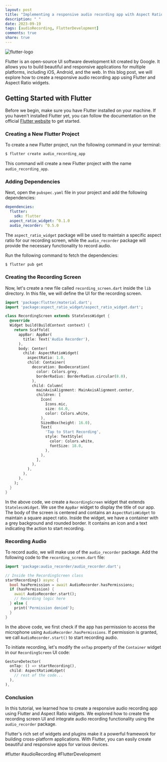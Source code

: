 ```yaml
---
layout: post
title: "Implementing a responsive audio recording app with Aspect Ratio widgets in Flutter"
description: " "
date: 2023-09-19
tags: [audioRecording, FlutterDevelopment]
comments: true
share: true
---
```


![flutter-logo](https://flutter.dev/images/flutter-logo-sharing.png)

Flutter is an open-source UI software development kit created by Google. It allows you to build beautiful and responsive applications for multiple platforms, including iOS, Android, and the web. In this blog post, we will explore how to create a responsive audio recording app using Flutter and Aspect Ratio widgets.

## Getting Started with Flutter

Before we begin, make sure you have Flutter installed on your machine. If you haven't installed Flutter yet, you can follow the documentation on the official [Flutter website](https://flutter.dev/docs/get-started/install) to get started.

### Creating a New Flutter Project

To create a new Flutter project, run the following command in your terminal:

```bash
$ flutter create audio_recording_app
```

This command will create a new Flutter project with the name `audio_recording_app`.

### Adding Dependencies

Next, open the `pubspec.yaml` file in your project and add the following dependencies:

```yaml
dependencies:
  flutter:
    sdk: flutter
  aspect_ratio_widget: ^0.1.0
  audio_recorder: ^0.5.0
```

The `aspect_ratio_widget` package will be used to maintain a specific aspect ratio for our recording screen, while the `audio_recorder` package will provide the necessary functionality to record audio.

Run the following command to fetch the dependencies:

```bash
$ flutter pub get
```

### Creating the Recording Screen

Now, let's create a new file called `recording_screen.dart` inside the `lib` directory. In this file, we will define the UI for the recording screen.

```dart
import 'package:flutter/material.dart';
import 'package:aspect_ratio_widget/aspect_ratio_widget.dart';

class RecordingScreen extends StatelessWidget {
  @override
  Widget build(BuildContext context) {
    return Scaffold(
      appBar: AppBar(
        title: Text('Audio Recorder'),
      ),
      body: Center(
        child: AspectRatioWidget(
          aspectRatio: 1.0,
          child: Container(
            decoration: BoxDecoration(
              color: Colors.grey,
              borderRadius: BorderRadius.circular(8.0),
            ),
            child: Column(
              mainAxisAlignment: MainAxisAlignment.center,
              children: [
                Icon(
                  Icons.mic,
                  size: 64.0,
                  color: Colors.white,
                ),
                SizedBox(height: 16.0),
                Text(
                  'Tap to Start Recording',
                  style: TextStyle(
                    color: Colors.white,
                    fontSize: 18.0,
                  ),
                ),
              ],
            ),
          ),
        ),
      ),
    );
  }
}
```

In the above code, we create a `RecordingScreen` widget that extends `StatelessWidget`. We use the `AppBar` widget to display the title of our app. The body of the screen is centered and contains an `AspectRatioWidget` to maintain a square aspect ratio. Inside the widget, we have a container with a grey background and rounded border. It contains an icon and a text indicating the action to start recording.

### Recording Audio

To record audio, we will make use of the `audio_recorder` package. Add the following code to the `recording_screen.dart` file:

```dart
import 'package:audio_recorder/audio_recorder.dart';

// Inside the RecordingScreen class
startRecording() async {
  bool hasPermission = await AudioRecorder.hasPermissions;
  if (hasPermission) {
    await AudioRecorder.start();
    // Recording logic here
  } else {
    print('Permission denied');
  }
}
```

In the above code, we first check if the app has permission to access the microphone using `AudioRecorder.hasPermissions`. If permission is granted, we call `AudioRecorder.start()` to start recording audio.

To initiate recording, let's modify the `onTap` property of the `Container` widget in our `RecordingScreen` UI code:

```dart
GestureDetector(
  onTap: () => startRecording(),
  child: AspectRatioWidget(
    // rest of the code...
  ),
),
```

### Conclusion

In this tutorial, we learned how to create a responsive audio recording app using Flutter and Aspect Ratio widgets. We explored how to create the recording screen UI and integrate audio recording functionality using the `audio_recorder` package.

Flutter's rich set of widgets and plugins make it a powerful framework for building cross-platform applications. With Flutter, you can easily create beautiful and responsive apps for various devices.

#flutter #audioRecording #FlutterDevelopment